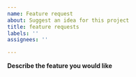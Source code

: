 ```yaml
---
name: Feature request
about: Suggest an idea for this project
title: feature requests
labels: ''
assignees: ''

---
```


**Describe the feature you would like**
